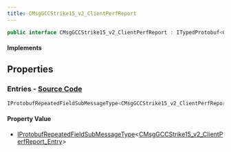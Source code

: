 ```yaml
---
title: CMsgGCCStrike15_v2_ClientPerfReport
---
```


```csharp
public interface CMsgGCCStrike15_v2_ClientPerfReport : ITypedProtobuf<CMsgGCCStrike15_v2_ClientPerfReport>, INativeHandle
```

#### Implements

## Properties

### **Entries** - [Source Code](https://github.com/swiftly-solution/swiftlys2/blob/main/managed/src/SwiftlyS2.Generated/Protobufs/Interfaces/CMsgGCCStrike15_v2_ClientPerfReport.cs#L13)

```csharp
IProtobufRepeatedFieldSubMessageType<CMsgGCCStrike15_v2_ClientPerfReport_Entry> Entries { get; }
```

#### Property Value

- [IProtobufRepeatedFieldSubMessageType](/docs/api/shared/netmessages/iprotobufrepeatedfieldsubmessagetype-1)<[CMsgGCCStrike15_v2_ClientPerfReport_Entry](/docs/api/shared/protobufdefinitions/cmsggccstrike15_v2_clientperfreport_entry)>

